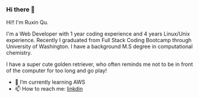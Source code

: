 ### Hi there 👋



Hi!! I'm Ruxin Qu.

I'm a Web Developer with 1 year coding experience and 4 years Linux/Unix experience. Recently I graduated from Full Stack Coding Bootcamp through University of Washington. I have a background M.S degree in computational chemistry. 

I have a super cute golden retriever, who often reminds me not to be in front of the computer for too long and go play!

<!-- - 🔭 I’m currently working on :  -->
<!-- - 👯 I’m looking to collaborate on ...
- 🤔 I’m looking for help with ... -->
<!-- - 💬 Ask me about ... -->

- 🌱 I’m currently learning AWS 
- 📫 How to reach me: [linkdin](https://www.linkedin.com/in/ruxin-qu-94a034176/)


